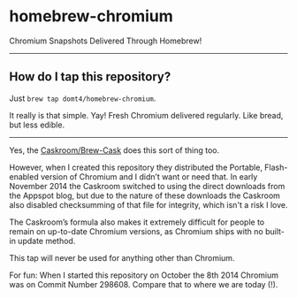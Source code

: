homebrew-chromium
=================

Chromium Snapshots Delivered Through Homebrew!

------

How do I tap this repository?
--------------------------------
Just `brew tap domt4/homebrew-chromium`.

It really is that simple. Yay! Fresh Chromium delivered regularly. Like bread, but less edible.

--------------------------------

Yes, the [Caskroom/Brew-Cask](https://github.com/caskroom/homebrew-cask) does this sort of thing too.

However, when I created this repository they distributed the Portable, Flash-enabled version of Chromium and I didn’t want or need that. In early November 2014 the Caskroom switched to using the direct downloads from the Appspot blog, but due to the nature of these downloads the Caskroom also disabled checksumming of that file for integrity, which isn't a risk I love.

The Caskroom’s formula also makes it extremely difficult for people to remain on up-to-date Chromium versions, as Chromium ships with no built-in update method.

This tap will never be used for anything other than Chromium. 

For fun: When I started this repository on October the 8th 2014 Chromium was on Commit Number 298608. Compare that to where we are today (!).
